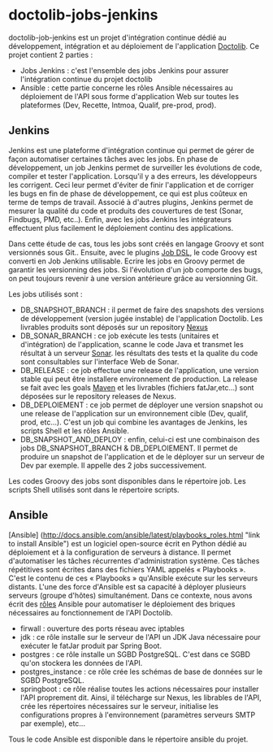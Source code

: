 doctolib-jobs-jenkins
==

doctolib-job-jenkins est un projet d'intégration continue dédié au développement, intégration et au déploiement de l'application [Doctolib](https://github.com/eleongithub/doctolib "link to doctolib"). Ce projet contient 2 parties :
* Jobs Jenkins : c'est l'ensemble des jobs Jenkins pour assurer l'intégration continue du projet doctolib
* Ansible : cette partie concerne les rôles Ansible nécessaires au déploiement de l'API sous forme d'application Web sur toutes les plateformes (Dev, Recette, Intmoa, Qualif, pre-prod, prod).


Jenkins
-

Jenkins est une plateforme d'intégration continue qui permet de gérer de façon automatiser certaines tâches avec les jobs.
En phase de développement, un job Jenkins permet de surveiller les évolutions de code, compiler et tester l'application.
Lorsqu'il y a des erreurs, les développeurs les corrigent. Ceci leur permet d'éviter de finir l'application et de corriger
les bugs en fin de phase de développement, ce qui est plus coûteux en terme de temps de travail.
Associé à d'autres plugins, Jenkins permet de mesurer la qualité du code et produits des couvertures de test (Sonar, Findbugs, PMD, etc..).
Enfin, avec les jobs Jenkins les intégrateurs effectuent plus facilement le déploiement continu des applications.

Dans cette étude de cas, tous les jobs sont créés en langage Groovy et sont versionnés sous Git..
Ensuite, avec le plugins [Job DSL](https://jenkinsci.github.io/job-dsl-plugin/ "link to Job DSL"), le code Groovy est converti en Job Jenkins utilisable.
Ecrire les jobs en Groovy permet de garantir les versionning des jobs. Si l'évolution d'un job comporte des bugs, on peut toujours revenir à une version antérieure
grâce au versionning Git.

Les jobs utilisés sont :
* DB_SNAPSHOT_BRANCH : il permet de faire des snapshots des versions de développement (version jugée instable) de l'application Doctolib. Les livrables produits sont déposés sur un repository [Nexus](https://jenkinsci.github.io/job-dsl-plugin/ "link to install Nexus")
* DB_SONAR_BRANCH : ce job exécute les tests (unitaires et d'intégration) de l'application, scanne le code Java et transmet les résultat à un serveur [Sonar](https://jenkinsci.github.io/job-dsl-plugin/ "link to install Sonar").
les résultats des tests et la qualite du code sont consultables sur l'interface Web de Sonar.
* DB_RELEASE : ce job effectue une release de l'application, une version stable qui peut être installere environnement de production. La release se fait avec les goals [Maven](https://jenkinsci.github.io/job-dsl-plugin/ "link to install Maven & JDK")
et les livrables (fichiers fatJar,etc...) sont déposées sur le repository releases de Nexus.
* DB_DEPLOIEMENT : ce job permet de déployer une version snapshot ou une release de l'application sur un environnement cible (Dev, qualif, prod, etc...). C'est un job qui combine les avantages de Jenkins, les scripts Shell et les rôles Ansible.
* DB_SNAPSHOT_AND_DEPLOY : enfin, celui-ci est une combinaison des jobs DB_SNAPSHOT_BRANCH & DB_DEPLOIEMENT. Il permet de produire un snapshot de l'application et de le déployer sur un serveur de Dev par exemple. Il appelle des 2 jobs successivement.

Les codes Groovy des jobs sont disponibles dans le répertoire job. Les scripts Shell  utilisés sont dans le répertoire scripts.

Ansible
-

[Ansible] (http://docs.ansible.com/ansible/latest/playbooks_roles.html "link to install Ansible") est un logiciel open-source écrit en Python dédié au déploiement et à la configuration de serveurs à distance.
Il permet d'automatiser les tâches récurrentes d'administration système.
Ces tâches répétitives sont écrites dans des fichiers YAML appelés « Playbooks ».
C'est le contenu de ces « Playbooks » qu'Ansible exécute sur les serveurs distants.
L'une des force d'Ansible est sa capacité à déployer plusieurs serveurs (groupe d'hôtes) simultanément.
Dans ce contexte, nous avons écrit des [rôles](http://docs.ansible.com/ansible/latest/playbooks_roles.html "link to Rôle Ansible") Ansible  pour automatiser le déploiement des briques nécessaires au fonctionnement de l'API Doctolib.

* firwall : ouverture des ports réseau avec iptables
* jdk : ce rôle installe sur le serveur de l'API un JDK Java nécessaire pour exécuter le fatJar produit par Spring Boot.
* postgres : ce rôle installe un SGBD PostgreSQL. C'est dans ce SGBD qu'on stockera les données de l'API.
* postgres_instance : ce rôle crée les schémas de base de données sur le SGBD PostgreSQL.
* springboot : ce rôle réalise toutes les actions nécessaires pour installer l'API proprement dit. Ainsi, il télécharge sur Nexus, les librables de l'API, crée les répertoires nécessaires sur le serveur, initialise les configurations propres à l'environnement (paramètres serveurs SMTP par exemple), etc...

Tous le code Ansible est disponible dans le répertoire ansible du projet.